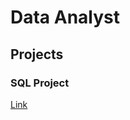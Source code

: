 # Data Analyst


## Projects
### SQL Project
[Link](https://github.com/louisjxn/Repository/blob/main/insurance.sql)


